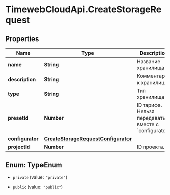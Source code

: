 # TimewebCloudApi.CreateStorageRequest

## Properties

Name | Type | Description | Notes
------------ | ------------- | ------------- | -------------
**name** | **String** | Название хранилища. | 
**description** | **String** | Комментарий к хранилищу. | [optional] 
**type** | **String** | Тип хранилища. | 
**presetId** | **Number** | ID тарифа. Нельзя передавать вместе с &#x60;configurator&#x60;. | [optional] 
**configurator** | [**CreateStorageRequestConfigurator**](CreateStorageRequestConfigurator.md) |  | [optional] 
**projectId** | **Number** | ID проекта. | [optional] 



## Enum: TypeEnum


* `private` (value: `"private"`)

* `public` (value: `"public"`)





